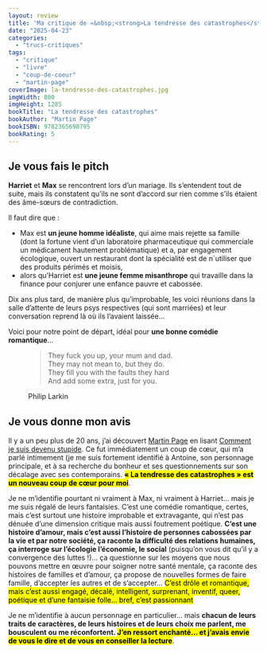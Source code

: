 ```yaml
---
layout: review
title: 'Ma critique de «&nbsp;<strong>La tendresse des catastrophes</strong>&nbsp;» de <em>Martin Page</em>'
date: "2025-04-23"
categories: 
  - "trucs-critiques"
tags: 
  - "critique"
  - "livre"
  - "coup-de-coeur"
  - "martin-page"
coverImage: la-tendresse-des-catastrophes.jpg
imgWidth: 800
imgHeight: 1285
bookTitle: "La tendresse des catastrophes"
bookAuthor: "Martin Page"
bookISBN: 9782365698795            
bookRating: 5
---
```


<h2>Je vous fais le pitch</h2>

<p><strong>Harriet</strong> et <strong>Max</strong> se rencontrent lors d’un mariage. Ils s’entendent tout de suite, mais ils constatent qu’ils ne sont d’accord sur rien comme s’ils étaient des âme-sœurs de contradiction.</p>
<p>Il faut dire que&nbsp;:</p>
<ul>
  <li>Max est <strong>un jeune homme idéaliste</strong>, qui aime mais rejette sa famille (dont la fortune vient d’un laboratoire pharmaceutique qui commerciale un médicament hautement problématique) et a, par engagement écologique, ouvert un restaurant dont la spécialité est de n`utiliser que des produits périmés et moisis,</li>
  <li>alors qu’Harriet est <strong>une jeune femme misanthrope</strong> qui travaille dans la finance pour conjurer une enfance pauvre et cabossée.</li>
</ul>
<p>Dix ans plus tard, de manière plus qu’improbable, les voici réunions dans la salle d’attente de leurs psys respectives (qui sont marriées) et leur conversation reprend là où ils l’avaient laissée…</p>
<p>Voici pour notre point de départ, idéal pour <strong>une bonne comédie romantique</strong>…</p>

<figure>
  <blockquote class="citation">
    <p>They fuck you up, your mum and dad.<br/>
    They may not mean to, but they do.<br />
    They fill you with the faults they hard<br />
    And add some extra, just for you.</p>
  </blockquote>
  <figcaption>Philip Larkin</figcaption>
</figure>

<h2>Je vous donne mon avis</h2>
<p>Il y a un peu plus de 20&nbsp;ans, j’ai découvert <a href="/tag/martin-page/">Martin Page</a> en lisant <a href="/2023/02/ma-critique-de-comment-je-suis-devenu-stupide-de-martin-page/">Comment je suis devenu stupide</a>. Ce fut immédiatement un coup de cœur, qui m’a parlé intimement (je me suis fortement identifié à Antoine, son personnage principale, et à sa recherche du bonheur et ses questionnements sur son décalage avec ses contemporains. <strong><mark>«&nbsp;La tendresse des catastrophes&nbsp;» est un nouveau coup de cœur pour moi</mark></strong>.</p>
<p>Je ne m’identifie pourtant ni vraiment à Max, ni vraiment à Harriet… mais je me suis régalé de leurs fantaisies. C’est une comédie romantique, certes, mais c’est surtout une histoire improbable et extravagante, qui n’est pas dénuée d’une dimension critique mais aussi foutrement poétique. <strong>C’est une histoire d’amour, mais c’est aussi l’histoire de personnes cabossées par la vie et par notre société, ça raconte la difficulté des relations humaines, ça interroge sur l’écologie l’économie, le social</strong> (puisqu’on vous dit qu’il y a convergence des luttes&nbsp;!)… ça questionne sur les moyens que nous pouvons mettre en œuvre pour soigner notre santé mentale, ça raconte des histoires de familles et d’amour, ça propose de nouvelles formes de faire famille, d’accepter les autres et de s’accepter… <strong></strong><mark>C’est drôle et romantique, mais c’est aussi engagé, décalé, intelligent, surprenant, inventif, queer, poétique et d’une fantaisie folle… bref, c’est passionnant</mark></strong></p>
<p>Je ne m’identifie à aucun personnage en particulier… mais <strong>chacun de leurs traits de caractères, de leurs histoires et de leurs choix me parlent, me bousculent ou me réconfortent. <mark>J’en ressort enchanté… et j’avais envie de vous le dire et de vous en conseiller la lecture</mark></strong>.</p>
